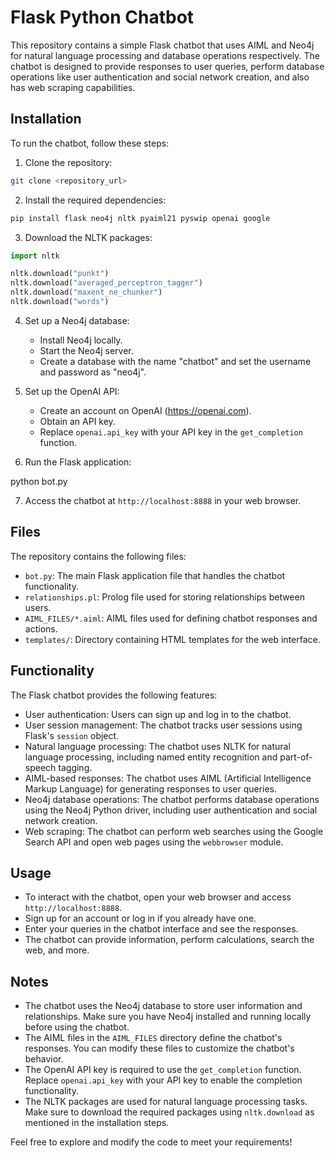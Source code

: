 # Flask Python Chatbot

This repository contains a simple Flask chatbot that uses AIML and Neo4j for natural language processing and database operations respectively. The chatbot is designed to provide responses to user queries, perform database operations like user authentication and social network creation, and also has web scraping capabilities.

## Installation

To run the chatbot, follow these steps:

1. Clone the repository:

```bash
git clone <repository_url>
```

2. Install the required dependencies:

```bash
pip install flask neo4j nltk pyaiml21 pyswip openai google
```

3. Download the NLTK packages:

```python
import nltk

nltk.download("punkt")
nltk.download("averaged_perceptron_tagger")
nltk.download("maxent_ne_chunker")
nltk.download("words")
```

4. Set up a Neo4j database:

   - Install Neo4j locally.
   - Start the Neo4j server.
   - Create a database with the name "chatbot" and set the username and password as "neo4j".

5. Set up the OpenAI API:

   - Create an account on OpenAI (https://openai.com).
   - Obtain an API key.
   - Replace `openai.api_key` with your API key in the `get_completion` function.

6. Run the Flask application:

python bot.py

7. Access the chatbot at `http://localhost:8888` in your web browser.

## Files

The repository contains the following files:

- `bot.py`: The main Flask application file that handles the chatbot functionality.
- `relationships.pl`: Prolog file used for storing relationships between users.
- `AIML_FILES/*.aiml`: AIML files used for defining chatbot responses and actions.
- `templates/`: Directory containing HTML templates for the web interface.

## Functionality

The Flask chatbot provides the following features:

- User authentication: Users can sign up and log in to the chatbot.
- User session management: The chatbot tracks user sessions using Flask's `session` object.
- Natural language processing: The chatbot uses NLTK for natural language processing, including named entity recognition and part-of-speech tagging.
- AIML-based responses: The chatbot uses AIML (Artificial Intelligence Markup Language) for generating responses to user queries.
- Neo4j database operations: The chatbot performs database operations using the Neo4j Python driver, including user authentication and social network creation.
- Web scraping: The chatbot can perform web searches using the Google Search API and open web pages using the `webbrowser` module.

## Usage

- To interact with the chatbot, open your web browser and access `http://localhost:8888`.
- Sign up for an account or log in if you already have one.
- Enter your queries in the chatbot interface and see the responses.
- The chatbot can provide information, perform calculations, search the web, and more.

## Notes

- The chatbot uses the Neo4j database to store user information and relationships. Make sure you have Neo4j installed and running locally before using the chatbot.
- The AIML files in the `AIML_FILES` directory define the chatbot's responses. You can modify these files to customize the chatbot's behavior.
- The OpenAI API key is required to use the `get_completion` function. Replace `openai.api_key` with your API key to enable the completion functionality.
- The NLTK packages are used for natural language processing tasks. Make sure to download the required packages using `nltk.download` as mentioned in the installation steps.

Feel free to explore and modify the code to meet your requirements!
